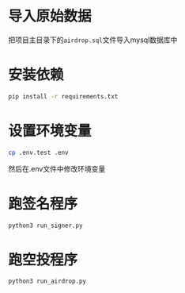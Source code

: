# 导入原始数据
把项目主目录下的`airdrop.sql`文件导入mysql数据库中

# 安装依赖
 ```bash
 pip install -r requirements.txt
 ```

# 设置环境变量
```bash
cp .env.test .env
```
然后在.env文件中修改环境变量
# 跑签名程序
```bash
python3 run_signer.py
```

# 跑空投程序
```bash
python3 run_airdrop.py
```